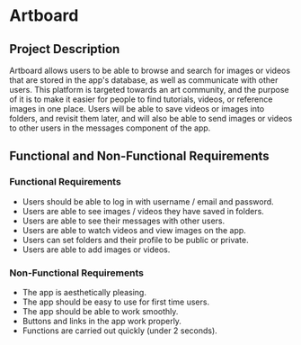 # Artboard

## Project Description
Artboard allows users to be able to browse and search for images or videos that are stored in the app's database, as well as communicate with other users. This platform is targeted towards an art community, and the purpose of it is to make it easier for people to find tutorials, videos, or reference images in one place. Users will be able to save videos or images into folders, and revisit them later, and will also be able to send images or videos to other users in the messages component of the app.

## Functional and Non-Functional Requirements
### Functional Requirements
- Users should be able to log in with username / email and password.
- Users are able to see images / videos they have saved in folders.
- Users are able to see their messages with other users.
- Users are able to watch videos and view images on the app.
- Users can set folders and their profile to be public or private.
- Users are able to add images or videos.

### Non-Functional Requirements
- The app is aesthetically pleasing.
- The app should be easy to use for first time users.
- The app should be able to work smoothly.
- Buttons and links in the app work properly.
- Functions are carried out quickly (under 2 seconds).
